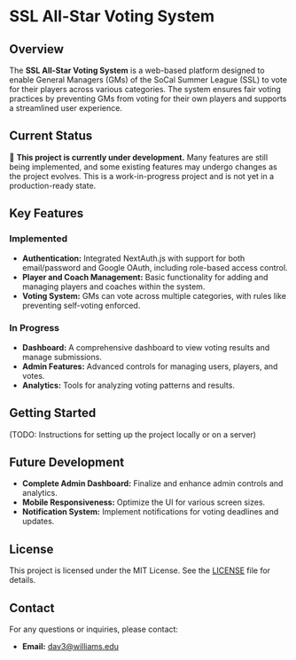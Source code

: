 # SSL All-Star Voting System

## Overview

The **SSL All-Star Voting System** is a web-based platform designed to enable General Managers (GMs) of the SoCal Summer League (SSL) to vote for their players across various categories. The system ensures fair voting practices by preventing GMs from voting for their own players and supports a streamlined user experience.

## Current Status

🚧 **This project is currently under development.**
Many features are still being implemented, and some existing features may undergo changes as the project evolves. This is a work-in-progress project and is not yet in a production-ready state.

## Key Features

### Implemented
- **Authentication:** Integrated NextAuth.js with support for both email/password and Google OAuth, including role-based access control.
- **Player and Coach Management:** Basic functionality for adding and managing players and coaches within the system.
- **Voting System:** GMs can vote across multiple categories, with rules like preventing self-voting enforced.

### In Progress
- **Dashboard:** A comprehensive dashboard to view voting results and manage submissions.
- **Admin Features:** Advanced controls for managing users, players, and votes.
- **Analytics:** Tools for analyzing voting patterns and results.

## Getting Started

(TODO: Instructions for setting up the project locally or on a server)

## Future Development
- **Complete Admin Dashboard:** Finalize and enhance admin controls and analytics.
- **Mobile Responsiveness:** Optimize the UI for various screen sizes.
- **Notification System:** Implement notifications for voting deadlines and updates.

## License

This project is licensed under the MIT License. See the [LICENSE](./LICENSE) file for details.

## Contact

For any questions or inquiries, please contact:

- **Email:** dav3@williams.edu

